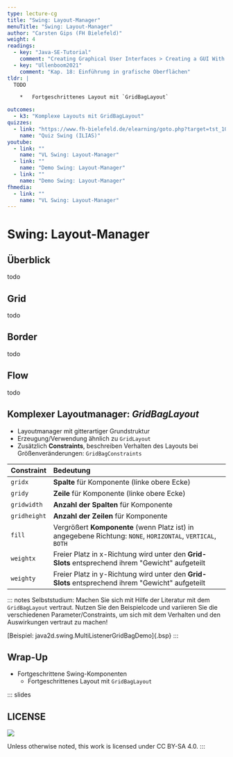 ```yaml
---
type: lecture-cg
title: "Swing: Layout-Manager"
menuTitle: "Swing: Layout-Manager"
author: "Carsten Gips (FH Bielefeld)"
weight: 4
readings:
  - key: "Java-SE-Tutorial"
    comment: "Creating Graphical User Interfaces > Creating a GUI With Swing"
  - key: "Ullenboom2021"
    comment: "Kap. 18: Einführung in grafische Oberflächen"
tldr: |
  TODO

    *   Fortgeschrittenes Layout mit `GridBagLayout`

outcomes:
  - k3: "Komplexe Layouts mit GridBagLayout"
quizzes:
  - link: "https://www.fh-bielefeld.de/elearning/goto.php?target=tst_1085303&client_id=FH-Bielefeld"
    name: "Quiz Swing (ILIAS)"
youtube:
  - link: ""
    name: "VL Swing: Layout-Manager"
  - link: ""
    name: "Demo Swing: Layout-Manager"
  - link: ""
    name: "Demo Swing: Layout-Manager"
fhmedia:
  - link: ""
    name: "VL Swing: Layout-Manager"
---
```



# Swing: Layout-Manager

## Überblick

todo

## Grid

todo

## Border

todo

## Flow

todo


## Komplexer Layoutmanager: _GridBagLayout_

*   Layoutmanager mit gitterartiger Grundstruktur
*   Erzeugung/Verwendung ähnlich zu `GridLayout`
*   Zusätzlich **Constraints**, beschreiben Verhalten des
    Layouts bei Größenveränderungen: `GridBagConstraints`

| Constraint   | Bedeutung                                                                                                    |
|:-------------|:-------------------------------------------------------------------------------------------------------------|
| `gridx`      | **Spalte** für Komponente (linke obere Ecke)                                                                 |
| `gridy`      | **Zeile** für Komponente (linke obere Ecke)                                                                  |
| `gridwidth`  | **Anzahl der Spalten** für Komponente                                                                        |
| `gridheight` | **Anzahl der Zeilen** für Komponente                                                                         |
| `fill`       | Vergrößert **Komponente** (wenn Platz ist) in angegebene  Richtung: `NONE`, `HORIZONTAL`, `VERTICAL`, `BOTH` |
| `weightx`    | Freier Platz in x-Richtung wird unter den **Grid-Slots** entsprechend ihrem "Gewicht" aufgeteilt             |
| `weighty`    | Freier Platz in y-Richtung wird unter den **Grid-Slots** entsprechend ihrem "Gewicht" aufgeteilt             |

::: notes
Selbststudium: Machen Sie sich mit Hilfe der Literatur mit dem `GridBagLayout`
vertraut. Nutzen Sie den Beispielcode und variieren Sie die verschiedenen
Parameter/Constraints, um sich mit dem Verhalten und den Auswirkungen vertraut
zu machen!

[Beispiel: java2d.swing.MultiListenerGridBagDemo]{.bsp}
:::


## Wrap-Up

*   Fortgeschrittene Swing-Komponenten
    *   Fortgeschrittenes Layout mit `GridBagLayout`







<!-- DO NOT REMOVE - THIS IS A LAST SLIDE TO INDICATE THE LICENSE AND POSSIBLE EXCEPTIONS (IMAGES, ...). -->
::: slides
## LICENSE
![](https://licensebuttons.net/l/by-sa/4.0/88x31.png)

Unless otherwise noted, this work is licensed under CC BY-SA 4.0.
:::
